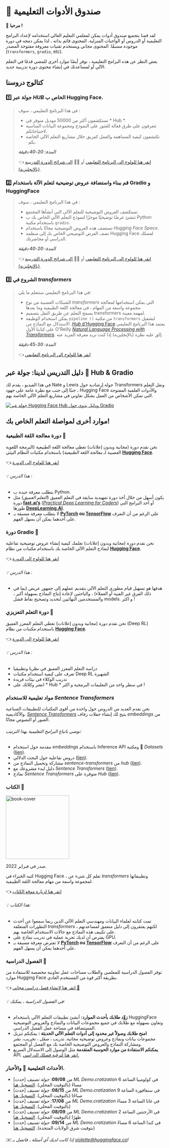 # 🤗 صندوق الأدوات التعليمية

<aside>

👋 **مرحبا !**

لقد قمنا بتجميع صندوق أدوات يمكن لمعلمي التعليم العالي استخدامه لإعداد البرامج التعليمية أو الدروس أو الواجبات المنزلية. المحتوى قائم بذاته ، لذا يمكن دمجه في دورة موجودة مسبقًا. المحتوى مجاني ويستخدم تقنيات معروفة مفتوحة المصدر (`transformers`, `gradio`, etc).

<!--
من الممكن أيضًا أن تطلب من أحد أعضاء فريق Hugging Face تقديم الدروس في إحدى الدورات التدريبية الخاصة بك عبرمبادرة [*ML demo.cratization tour*](https://www.notion.so/ML-Demo-cratization-tour-with-66847a294abd4e9785e85663f5239652) !
-->

بغض النظر عن هذه البرامج التعليمية ، نوفر أيضًا موارد أخرى للمضي قدمًا في التعلم الآلي أو لمساعدتك في إنشاء محتوى دورة تدريبية جديد.


</aside>

## **كتالوج دروسنا**

### 1️⃣ جولة عبر *HUB* الخاص ب Hugging Face.

> في هذا البرنامج التعليمي ، سوف :
>
> - تستكشفون أكثر من 50000 موديل متوفر في * Hub *.
> - تتعرفون على طرق فعالة للعثور على النموذج ومجموعة البيانات المناسبة لاحتياجاتكم.
> - تكتشفون كيفية المساهمة والعمل كفريق خلال مشاريع التعلم الآلي الخاصة بكم٠.
>
> **_المدة: 20-40 دقيقة_**
>
> 👈 [انقر هنا للولوج إلى البرنامج التعليمي](https://github.com/huggingface/education-toolkit/blob/main/tutorials/AR/01_huggingface-hub-tour.md) أو 👩‍🏫 [إلى شرائح الدورة التدريبية (بالإنجليزية)](https://docs.google.com/presentation/d/1zQqpFTcpNLV7haj2Inw2qKHq8DjfZEaiObW1ZkLvPWM/edit?usp=sharing).

### 2️⃣ قم ببناء واستضافة عروض توضيحية لتعلم الآلة باستخدام Gradio و HuggingFace

> في هذا البرنامج التعليمي ، سوف :
>
> - تستكشف العروض التوضيحية للتعلم الآلي التي أنشأها المجتمع.
> -  تنشئ عرضًا توضيحيًا موجزًا ​​لنموذج التعلم الآلي الخاص بك ب Python باستخدام مكتبة `gradio`.  
> - تستضف هذه العروض التوضيحية مجانًا باستخدام *Hugging Face Space*.
> - تضف العرض التوضيحي الخاص بك إلى منظمة Hugging Face لفصلك الدراسي أو محاضرتك.
>
> **_المدة: 20-40 دقيقة_**
>
> 👈 [انقر هنا للولوج إلى البرنامج التعليمي](https://colab.research.google.com/github/huggingface/education-toolkit/blob/main/tutorials/AR/02_ml-demos-avec-gradio.ipynb) أو 👩‍🏫 [إلى شرائح الدورة التدريبية (بالإنجليزية)](https://docs.google.com/presentation/d/14EU_xjtINXtpidWLnUvfcEpmxN46ORS-PLpwfUf8C1I/edit?usp=sharing).

### 3️⃣ الشروع في *transformers*

> في هذا البرنامج التعليمي ستتعلم ما يلي:
>
> - الشبكات العصبية من نوع *transformers* التي يمكن استخدامها لمعالجة مجموعة واسعة من المهام ، في معالجة اللغة الطبيعية وما بعدها.
> - يسمح التعلم عن طريق النقل بتصميم transformers لمهمة معينة.
> - يمكن استخدام الوظيفة `pipeline ()` من مكتبة `transformers` لتشغيل الاستدلال مع النماذج من
.[*Hub* d'Hugging Face](https://huggingface.co/models)
> يعتمد هذا البرنامج التعليمي على كتابنا الأول O'Reilly *[Natural Language Processing with Transformers](https://transformersbook.com/)*. إلق عليه نظرة (بالإنجليزية) إذا كنت تريد معرفة المزيد عنه.
>
> **_المدة: 30-45 دقيقة_**
>
> 👈 [انقر هنا للولوج إلى البرنامج التعليمي](https://colab.research.google.com/github/huggingface/education-toolkit/blob/main/tutorials/FR/03_d%C3%A9buter-avec-les-transformers.ipynb)

## **دليل التدريس لدينا: جولة عبر 🤗 Hub & Gradio**

في هذا الفيديو ، يقدم لك Nate و Lewis جولة إرشادية حول Transformers ونقل التعلم ، جنبًا إلى جنب مع نظرة عامة على جهود Hugging Face والأدوات العلمية المفتوحة التي تمكن الأشخاص من العمل بشكل تعاوني في مشاريع التعلم الآلي الخاصة بهم.

[![جولة عبر Hugging Face Hub ودليل يدوي حول Gradio](http://img.youtube.com/vi/k8sHYMeDitQ/0.jpg)](http://www.youtube.com/watch?v=k8sHYMeDitQ "[جولة عبر Hugging Face Hub ودليل يدوي حول Gradio")

## **موارد أخرى لمواصلة التعلم الخاص بك!**

### **دورة معالجة اللغة الطبيعية 🤗**

نحن نقدم دورة (مجانية وبدون إعلانات) تغطي معالجة اللغة الطبيعية (البرمجة اللغوية العصبية لـ *معالجة اللغة الطبيعية*) باستخدام مكتبات النظام البيئي **[Hugging Face](https://huggingface.co/)**.

👈 [انقر هنا للولوج إلى الدورة](https://huggingface.co/course/fr/chapter1/1)

<aside>

###### 💡 هذا الدرس :

- يتطلب معرفة جيدة ب Python.
- يكون أسهل من خلال أخذ دورة تمهيدية سابقة في التعلم العميق (*التعلم العميق*) مثل دورة **[fast.ai’s](https://www.fast.ai/)** (*[Practical Deep Learning for Coders](https://course.fast.ai/)*) أو أحد البرامج التي طورها **[DeepLearning.AI](https://www.deeplearning.ai/)**.
- لا يتطلب معرفة مسبقة بـ **[PyTorch](https://pytorch.org/) **ou** [TensorFlow](https://www.tensorflow.org/)** على الرغم من أن التعرف على أحدهما يمكن أن يسهل الفهم.
</aside>

### **دورة Gradio 🤗**

نحن نقدم دورة (مجانية وبدون إعلانات) تعلمك كيفية إنشاء عروض توضيحية تفاعلية لنماذج التعلم الآلي الخاصة بك باستخدام مكتبات من نظام **[Hugging Face](https://huggingface.co/)**.

👈 [انقر هنا للولوج إلى الدورة](https://huggingface.co/course/fr/chapter9/1)

<aside>

###### 💡 هذا الدرس :

- هدفها هو تسهيل قيام مطوري التعلم الآلي بتقديم عملهم إلى جمهور عريض (بما في ذلك الفرق غير الفنية أو العملاء) ، والباحثين لإعادة إنتاج النماذج بسهولة أكبر ، والمستخدمين النهائيين لتحديد وتصحيح نقاط فشل models. و اكثر !
</aside>

### **دورة التعلم التعزيزي 🤗**

نحن نقدم دورة (مجانية وبدون إعلانات) تغطي التعلم المعزز العميق (Deep RL) باستخدام مكتبات من نظام **[Hugging Face](https://huggingface.co/)**.

👈 [انقر هنا للولوج إلى الدورة](https://github.com/huggingface/deep-rl-class)

<aside>

###### 💡 هذا الدرس :

- دراسة التعلم المعزز العميق في نظريا وتطبيقيا
- تعرف على كيفية استخدام مكتبات Deep RL الشهيرة
- تدريب الوكلاء في بيئات فريدة
- انشر وكلائك على * Hub * في سطر واحد من التعليمات البرمجية
و اكثر !
</aside>

### **مواد تعليمية للاستخدام *Sentence Transformers***

نحن نقدم العديد من الدروس حول واحدة من أقوى المكتبات للتطبيقات الصناعية والأكاديمية. [*Sentence Transformers*](https://huggingface.co/sentence-transformers) يتيح لك إنشاء حفلات زفاف *embeddings* من الصور أو النصوص مجانًا.

<aside>

###### نوصي باتباع البرامج التعليمية بهذا الترتيب:

- مقدمة حول استخدام *embeddings* باستخدام Inference API ومكتبة 🤗 *Datasets* ([lien](https://t.co/gcqqilyJYn)).
- دروس تفاعلية حول البحث الدلالي ([lien](https://t.co/lboHZKmygR)).
- مشاركة وتحميل النماذج من *sentence-transformers* من *hub* ([lien](https://www.sbert.net/docs/hugging_face.html)).
- دليل لبدء مشروعك مع *Sentence Transformers* ([lien](https://t.co/BDTP6XoATu)).
- نماذج *Sentence Transformers* متوفرة على *Hub* ([lien](https://huggingface.co/sentence-transformers)).


### **الكتاب 🤗**

<img alt="book-cover" height=200 src="../../images/book_cover.jpg" id="book-cover"/>

صدر في فبراير 2022.

كتبه الخبراء في Hugging Face ، تعلم كل شيء عن *transformers* وتطبيقاتها لمجموعة واسعة من مهام معالجة اللغة الطبيعية.

👈 [انقر هنا لزيارة موقع الكتاب](https://transformersbook.com/)


<aside>

###### 💡 هذا الكتاب:

- تمت كتابته لعلماء البيانات ومهندسي التعلم الآلي الذين ربما سمعوا عن أحدث التطورات المتعلقة *transformers* ، لكنهم يفتقرون إلى دليل متعمق لمساعدتهم على تكييف هذه النماذج مع حالات الاستخدام الخاصة بهم.
- يفترض أن لديك تجربة عملية في تدريب نماذج على GPU.
- لا تفترض معرفة مسبقة بـ **[PyTorch](https://pytorch.org/) **ou** [TensorFlow](https://www.tensorflow.org/)** على الرغم من أن التعرف على أحدهما يمكن أن يسهل الفهم.


### **الفصول الدراسية 🤗**

توفر الفصول الدراسية للمعلمين والطلاب مساحات عمل تعاونية مخصصة للاستفادة من موارد Hugging Face بطريقة أكثر قوة من المستخدم العادي.

👈 [انقر هنا لإنشاء فصل دراسي مجاني 🤗](https://huggingface.co/classrooms)

<aside>

###### 💡 في الفصول الدراسية ، يمكنك:

- **زوِّد طلابك بأحدث الموارد:** أنشئ تطبيقات التعلم الآلي باستخدام HuggingFace وتعاون بسهولة مع طلابك في جميع مجموعات البيانات والنماذج والعروض التوضيحية المستضافة في مساحة عمل الفصل الدراسي.
- **امنح طلابك وصولاً غير محدود إلى أدوات التعلم الآلي الحديثة :** يمكنكم تنزيل مجموعات بيانات ونماذج وعروض توضيحية مجانية. تدريب ، *صقل* ، تجريب، نشر ومشاركة النماذج والعروض التوضيحية الخاصة بك مع الفصل أو المجتمع.
- **يمكنكم الاستفادة من موارد الحوسبة المتقدمة** مثل الوصول إلى الاستدلال السريع API. [انقر هنا لترقية فصلك الدراسي.](https://docs.google.com/forms/d/e/1FAIpQLSfQ22dZHmsh-vHpjboLwcyMJvEC5kpKX8k9N_ihM_lyGgcXHA/viewform)

</aside>

### **الأحداث التعليمية 🤗 والأخبار.**

- [حدث] من **09/08**: *جولة تصنيف ML Demo.cratization* في كولومبيا الساعة 6 مساءً (بالتوقيت المحلي). [التسجيل هنا](https://docs.google.com/forms/d/e/1FAIpQLScmQHvi_qN790MEao1hFgZbfnGZ32sdTuT_12T6Uud1hd50Jw/viewform?usp=sf_link)
- [حدث] من **08/15**: *جولة تصنيف ML Demo.cratization* في سنغافورة الساعة 9 صباحًا (بالتوقيت المحلي). [التسجيل هنا](https://docs.google.com/forms/d/e/1FAIpQLSflZx4zbzlIwCHlyOptS_bBps7g2oeYbte56117_8Ohrv6v5Q/viewform?usp=sf_link)
- [حدث] من **17/08**: *جولة تصنيف ML Demo.cratization* في غانا الساعة 3 مساءً (بالتوقيت المحلي). [التسجيل هنا](https://docs.google.com/forms/d/e/1FAIpQLSdU_M_Om7kZHjtisFTcH88TcfTn8pACeqPUXPyJglSTTUDhfQ/viewform?usp=sf_link)
- [حدث] من **08/09**: *جولة تصنيف ML Demo.cratization* في الأرجنتين الساعة 2 ظهرًا (بالتوقيت المحلي). [التسجيل هنا](https://docs.google.com/forms/d/e/1FAIpQLSfeD1C5W_YQxrGAm1pPHpccglqimm-Ot56RZwW-WQHWUOjxPA/viewform?usp=sf_link)
- [حدث] من **09/14**: *جولة تصنيف ML Demo.cratization* في كندا الساعة 6 مساءً (بتوقيت شرق الولايات المتحدة). [التسجيل هنا](https://docs.google.com/forms/d/e/1FAIpQLSeEBSBVLQGsGJkW2suo3FYexvlkelurcweA2sSLMFTUTBy3Og/viewform?usp=sf_link)


<aside>

###### ✉️ إذا كانت لديك أي أسئلة ، فاتصل بـ violette@huggingface.co!

</aside>